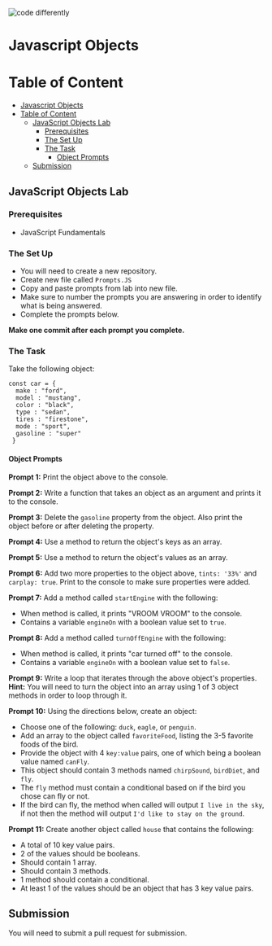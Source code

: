 ![code differently](https://user-images.githubusercontent.com/54545904/91590200-f82ec600-e928-11ea-9433-eea450388abf.png)

# Javascript Objects

# Table of Content

- [Javascript Objects](#javascript-objects)
- [Table of Content](#table-of-content)
  - [JavaScript Objects Lab](#javascript-objects-lab)
    - [Prerequisites](#prerequisites)
    - [The Set Up](#the-set-up)
    - [The Task](#the-task)
      - [Object Prompts](#object-prompts)
  - [Submission](#submission)

## JavaScript Objects Lab

### Prerequisites

- JavaScript Fundamentals

### The Set Up

- You will need to create a new repository.
- Create new file called `Prompts.JS`
- Copy and paste prompts from lab into new file.
- Make sure to number the prompts you are answering in order to identify what is being answered.
- Complete the prompts below.

**Make one commit after each prompt you complete.**

### The Task

Take the following object:

```JS
const car = {
  make : "ford",
  model : "mustang",
  color : "black",
  type : "sedan",
  tires : "firestone",
  mode : "sport",
  gasoline : "super"
 }
```

#### Object Prompts

**Prompt 1:** Print the object above to the console.

**Prompt 2:** Write a function that takes an object as an argument and prints it to the console.

**Prompt 3:** Delete the `gasoline` property from the object. Also print the object before or after deleting the property.

**Prompt 4:** Use a method to return the object's keys as an array.

**Prompt 5:** Use a method to return the object's values as an array.

**Prompt 6:** Add two more properties to the object above, `tints: '33%'` and `carplay: true`. Print to the console to make sure properties were added.

**Prompt 7:** Add a method called `startEngine` with the following:

- When method is called, it prints "VROOM VROOM" to the console.
- Contains a variable `engineOn` with a boolean value set to `true`.

**Prompt 8:** Add a method called `turnOffEngine` with the following:

- When method is called, it prints "car turned off" to the console.
- Contains a variable `engineOn` with a boolean value set to `false`.

**Prompt 9:** Write a loop that iterates through the above object's properties. **Hint:** You will need to turn the object into an array using 1 of 3 object methods in order to loop through it.

**Prompt 10:** Using the directions below, create an object:

- Choose one of the following: `duck`, `eagle`, or `penguin`.
- Add an array to the object called `favoriteFood`, listing the 3-5 favorite foods of the bird.
- Provide the object with 4 `key:value` pairs, one of which being a boolean value named `canFly`.
- This object should contain 3 methods named `chirpSound`, `birdDiet`, and `fly`.
- The `fly` method must contain a conditional based on if the bird you chose can fly or not.
- If the bird can fly, the method when called will output `I live in the sky`, if not then the method will output `I'd like to stay on the ground`.

**Prompt 11:** Create another object called `house` that contains the following:

- A total of 10 key value pairs.
- 2 of the values should be booleans.
- Should contain 1 array.
- Should contain 3 methods.
- 1 method should contain a conditional.
- At least 1 of the values should be an object that has 3 key value pairs.

## Submission

You will need to submit a pull request for submission.
